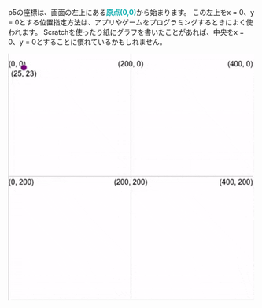 p5の座標は、画面の左上にある<span style="color: #0faeb0; font-weight: bold;">原点(0,0)</span>から始まります。 この左上をx = 0、y = 0とする位置指定方法は、アプリやゲームをプログラミングするときによく使われます。 Scratchを使ったり紙にグラフを書いたことがあれば、中央をx = 0、y = 0とすることに慣れているかもしれません。

![楕円がキャンバス上を移動する様子を示すアニメーションGIF。 移動するにつれ、現在のx座標とy座標が表示されます。](images/coords_animation.gif)

